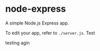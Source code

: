 #  node-express

A simple Node.js Express app.

To edit your app, refer to `./server.js`.
 Test

testing agin

